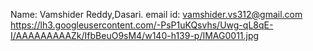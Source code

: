 Name: Vamshider Reddy,Dasari.
email id: vamshider.vs312@gmail.com
https://lh3.googleusercontent.com/-PsP1uKQsvhs/Uwg-qL8qE-I/AAAAAAAAAZk/IfbBeuO9sM4/w140-h139-p/IMAG0011.jpg

